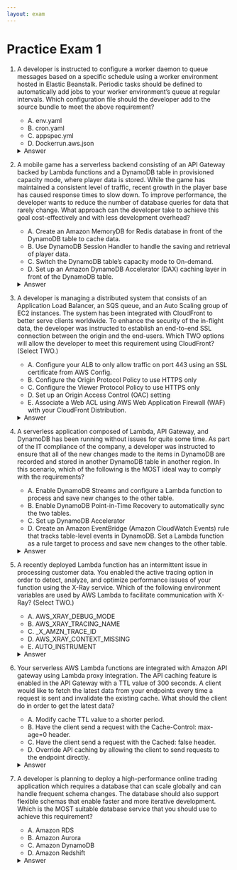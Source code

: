 ```yaml
---
layout: exam
---
```


# Practice Exam 1

1. A developer is instructed to configure a worker daemon to queue messages based on a specific schedule using a worker environment hosted in Elastic Beanstalk. Periodic tasks should be defined to automatically add jobs to your worker environment’s queue at regular intervals. Which configuration file should the developer add to the source bundle to meet the above requirement?
    
   - A. env.yaml
   - B. cron.yaml
   - C. appspec.yml
   - D. Dockerrun.aws.json	

    <details markdown=1><summary markdown='span'>Answer</summary>
          Correct answer: B
    </details>


2. A mobile game has a serverless backend consisting of an API Gateway backed by Lambda functions and a DynamoDB table in provisioned capacity mode, where player data is stored. While the game has maintained a consistent level of traffic, recent growth in the player base has caused response times to slow down. To improve performance, the developer wants to reduce the number of database queries for data that rarely change. What approach can the developer take to achieve this goal cost-effectively and with less development overhead?

    - A. Create an Amazon MemoryDB for Redis database in front of the DynamoDB table to cache data.
    - B. Use DynamoDB Session Handler to handle the saving and retrieval of player data.
    - C. Switch the DynamoDB table’s capacity mode to On-demand.
    - D. Set up an Amazon DynamoDB Accelerator (DAX) caching layer in front of the DynamoDB table.

    <details markdown=1><summary markdown='span'>Answer</summary>
          Correct answer: D. 
    </details>


3. A developer is managing a distributed system that consists of an Application Load Balancer, an SQS queue, and an Auto Scaling group of EC2 instances. The system has been integrated with CloudFront to better serve clients worldwide. To enhance the security of the in-flight data, the developer was instructed to establish an end-to-end SSL connection between the origin and the end-users. Which TWO options will allow the developer to meet this requirement using CloudFront? (Select TWO.)

    - A. Configure your ALB to only allow traffic on port 443 using an SSL certificate from AWS Config.
    - B. Configure the Origin Protocol Policy to use HTTPS only
    - C. Configure the Viewer Protocol Policy to use HTTPS only
    - D. Set up an Origin Access Control (OAC) setting
    - E. Associate a Web ACL using AWS Web Application Firewall (WAF) with your CloudFront Distribution.

    <details markdown=1><summary markdown='span'>Answer</summary>
          Correct answer: B, C. 
    </details>

4. A serverless application composed of Lambda, API Gateway, and DynamoDB has been running without issues for quite some time. As part of the IT compliance of the company, a developer was instructed to ensure that all of the new changes made to the items in DynamoDB are recorded and stored in another DynamoDB table in another region. In this scenario, which of the following is the MOST ideal way to comply with the requirements?

    - A. Enable DynamoDB Streams and configure a Lambda function to process and save new changes to the other table.
    - B. Enable DynamoDB Point-in-Time Recovery to automatically sync the two tables.
    - C. Set up DynamoDB Accelerator
    - D. Create an Amazon EventBridge (Amazon CloudWatch Events) rule that tracks table-level events in DynamoDB. Set a Lambda function as a rule target to process and save new changes to the other table.

    <details markdown=1><summary markdown='span'>Answer</summary>
          Correct answer: A. 
    </details>

5. A recently deployed Lambda function has an intermittent issue in processing customer data. You enabled the active tracing option in order to detect, analyze, and optimize performance issues of your function using the X-Ray service. Which of the following environment variables are used by AWS Lambda to facilitate communication with X-Ray? (Select TWO.)

    - A. AWS_XRAY_DEBUG_MODE	
    - B. AWS_XRAY_TRACING_NAME	
    - C. _X_AMZN_TRACE_ID	
    - D. AWS_XRAY_CONTEXT_MISSING	
    - E. AUTO_INSTRUMENT	

    <details markdown=1><summary markdown='span'>Answer</summary>
          Correct answer: C, D. 
    </details>

6. Your serverless AWS Lambda functions are integrated with Amazon API gateway using Lambda proxy integration. The API caching feature is enabled in the API Gateway with a TTL value of 300 seconds. A client would like to fetch the latest data from your endpoints every time a request is sent and invalidate the existing cache. What should the client do in order to get the latest data?

    - A. Modify cache TTL value to a shorter period.
    - B. Have the client send a request with the Cache-Control: max-age=0 header.	
    - C. Have the client send a request with the Cached: false header.	
    - D. Override API caching by allowing the client to send requests to the endpoint directly.

    <details markdown=1><summary markdown='span'>Answer</summary>
          Correct answer: B. 
    </details>

7. A developer is planning to deploy a high-performance online trading application which requires a database that can scale globally and can handle frequent schema changes. The database should also support flexible schemas that enable faster and more iterative development. Which is the MOST suitable database service that you should use to achieve this requirement?

    - A. Amazon RDS
    - B. Amazon Aurora
    - C. Amazon DynamoDB
    - D. Amazon Redshift

    <details markdown=1><summary markdown='span'>Answer</summary>
          Correct answer: C. 
    </details>



